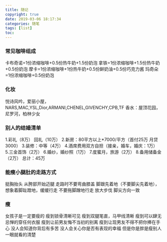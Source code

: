 ```yaml
---
title: 随记
copyright: true
date: 2019-03-06 18:17:34
categories: 随笔
tags: [list]
toc:
---
```


### 常见咖啡组成
卡布奇诺=1份浓缩咖啡+0.5份热牛奶+1.5份奶泡
拿铁=1份浓缩咖啡+1.5份热牛奶+0.5份奶泡
摩卡=1份浓缩咖啡+1份热牛奶+0.5份鲜奶油+0.5份巧克力酱
玛奇朵=1份浓缩咖啡+0.5份奶泡
<!--more-->

### 化妆
悦诗风吟，爱丽小屋，NARS,MAC,YSL,Dior,ARMANI,CHENEL,GIVENCHY,CPB,TF
香水：屋顶花园，尼罗河，柏林少女


### 别人的结婚清单
1.彩礼（8万） 回礼（10万）
2.新房：80平方以上*7000/平方（首付25万 月贷3000）
3.装修：中等（4万）
4.酒席费用双方自担（接亲，婚车，婚庆：1万）
5.三金首饰（2万）
6.婚纱，婚纱照（1万）
7.度蜜月，旅游（2万）
8.备用储备金（2万）
总计：45万

### 能瘦小腿肚的走路方式
挺胸抬头
从胯部开始迈腿
走路时不要弯曲膝盖
脚跟先着地（不要脚尖先着地），想象着脚趾蹬地，缓缓行走
不要拖脚蹭地行走
放大步伐
脚尖方向一致

### 瘦
女孩子是一定要瘦的
瘦到锁骨清晰可见
瘦到双腿笔直，马甲线清晰
瘦到可以肆无忌惮的穿任何衣服
瘦到让前男友悔不当初的别离
瘦到让现男友不得不把你捧在手心
没人会知道你背后有多苦
没人会关心你是否有表现的幸福
但是你是胖是瘦别人一眼就看的清楚




